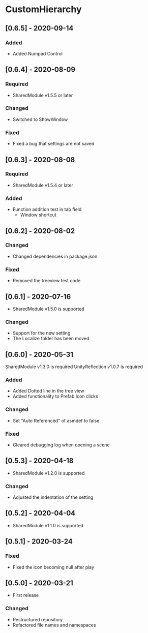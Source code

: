 # CustomHierarchy

## [0.6.5] - 2020-09-14

### Added
- Added Numpad Control

## [0.6.4] - 2020-08-09

### Required
- SharedModule v1.5.5 or later

### Changed
- Switched to ShowWindow

### Fixed
- Fixed a bug that settings are not saved

## [0.6.3] - 2020-08-08

### Required
- SharedModule v1.5.4 or later

### Added
- Function addition test in tab field
  - Window shortcut

## [0.6.2] - 2020-08-02

### Changed
- Changed dependencies in package.json

### Fixed
- Removed the treeview test code

## [0.6.1] - 2020-07-16
- SharedModule v1.5.0 is supported

### Changed
- Support for the new setting
- The Localize folder has been moved

## [0.6.0] - 2020-05-31
SharedModule v1.3.0 is required
UnityReflection v1.0.7 is required

### Added
- Added Dotted line in the tree view
- Added functionality to Prefab Icon clicks

### Changed
- Set "Auto Referenced" of asmdef to false

### Fixed
- Cleared debugging log when opening a scene

## [0.5.3] - 2020-04-18
- SharedModule v1.2.0 is supported

### Changed
- Adjusted the indentation of the setting

## [0.5.2] - 2020-04-04
- SharedModule v1.1.0 is supported

## [0.5.1] - 2020-03-24

### Fixed
- Fixed the icon becoming null after play

## [0.5.0] - 2020-03-21
- First release

### Changed
- Restructured repository
- Refactored file names and namespaces